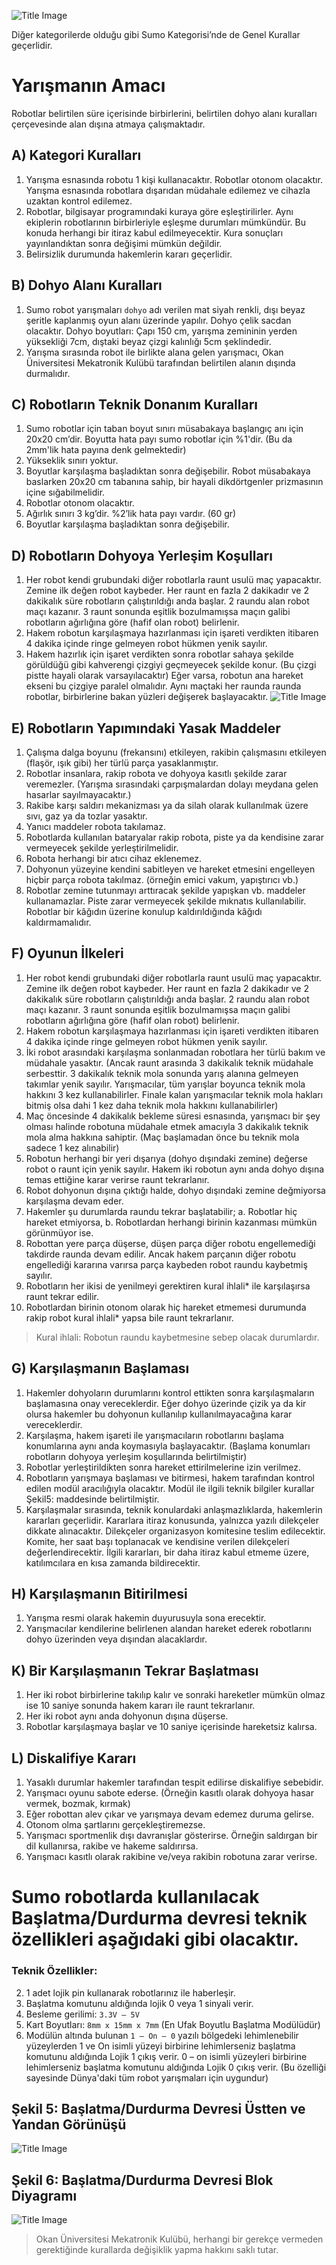 ![Title Image](img/sumo/title.png)

Diğer kategorilerde olduğu gibi Sumo Kategorisi’nde de Genel Kurallar geçerlidir.
# Yarışmanın AmacıRobotlar belirtilen süre içerisinde birbirlerini, belirtilen dohyo alanı kuralları çerçevesinde alan dışına atmaya çalışmaktadır.

## A) Kategori Kuralları1. Yarışma esnasında robotu 1 kişi kullanacaktır. Robotlar otonom olacaktır. Yarışma esnasında robotlara dışarıdan müdahale edilemez ve cihazla uzaktan kontrol edilemez.2. Robotlar, bilgisayar programındaki kuraya göre eşleştirilirler. Aynı ekiplerin robotlarının birbirleriyle eşleşme durumları mümkündür. Bu konuda herhangi bir itiraz kabul edilmeyecektir. Kura sonuçları yayınlandıktan sonra değişimi mümkün değildir.3. Belirsizlik durumunda hakemlerin kararı geçerlidir.## B) Dohyo Alanı Kuralları
1. Sumo robot yarışmaları `dohyo` adı verilen mat siyah renkli, dışı beyaz şeritle kaplanmış oyun alanı üzerinde yapılır. Dohyo çelik sacdan olacaktır. Dohyo boyutları: Çapı 150 cm, yarışma zemininin yerden yüksekliği 7cm, dıştaki beyaz çizgi kalınlığı 5cm şeklindedir.2. Yarışma sırasında robot ile birlikte alana gelen yarışmacı, Okan Üniversitesi Mekatronik Kulübü tarafından belirtilen alanın dışında durmalıdır.

## C) Robotların Teknik Donanım Kuralları
1. Sumo robotlar için taban boyut sınırı müsabakaya başlangıç anı için 20x20 cm’dir. Boyutta hata payı sumo robotlar için %1'dir. (Bu da 2mm'lik hata payına denk gelmektedir)2. Yükseklik sınırı yoktur.3. Boyutlar karşılaşma başladıktan sonra değişebilir. Robot müsabakaya baslarken 20x20 cmtabanına sahip, bir hayali dikdörtgenler prizmasının içine sığabilmelidir.4. Robotlar otonom olacaktır.5. Ağırlık sınırı 3 kg’dir. %2’lik hata payı vardır. (60 gr)6. Boyutlar karşılaşma başladıktan sonra değişebilir.

## D) Robotların Dohyoya Yerleşim Koşulları1. Her robot kendi grubundaki diğer robotlarla raunt usulü maç yapacaktır. Zemine ilk değen robot kaybeder. Her raunt en fazla 2 dakikadır ve 2 dakikalık süre robotların çalıştırıldığı anda başlar. 2 raundu alan robot maçı kazanır. 3 raunt sonunda eşitlik bozulmamışsa maçın galibi robotların ağırlığına göre (hafif olan robot) belirlenir.2. Hakem robotun karşılaşmaya hazırlanması için işareti verdikten itibaren 4 dakika içinde ringe gelmeyen robot hükmen yenik sayılır.3. Hakem hazırlık için işaret verdikten sonra robotlar sahaya şekilde görüldüğü gibi kahverengi çizgiyi geçmeyecek şekilde konur. (Bu çizgi pistte hayali olarak varsayılacaktır) Eğer varsa, robotun ana hareket ekseni bu çizgiye paralel olmalıdır. Aynı maçtaki her raunda raunda robotlar, birbirlerine bakan yüzleri değişerek başlayacaktır.
![Title Image](img/sumo/dohyo.png)

## E) Robotların Yapımındaki Yasak Maddeler1. Çalışma dalga boyunu (frekansını) etkileyen, rakibin çalışmasını etkileyen (flaşör, ışık gibi) her türlü parça yasaklanmıştır.2. Robotlar insanlara, rakip robota ve dohyoya kasıtlı şekilde zarar veremezler. (Yarışma sırasındaki çarpışmalardan dolayı meydana gelen hasarlar sayılmayacaktır.)3. Rakibe karşı saldırı mekanizması ya da silah olarak kullanılmak üzere sıvı, gaz ya da tozlar yasaktır.4. Yanıcı maddeler robota takılamaz.5. Robotlarda kullanılan bataryalar rakip robota, piste ya da kendisine zarar vermeyecekşekilde yerleştirilmelidir.6. Robota herhangi bir atıcı cihaz eklenemez.7. Dohyonun yüzeyine kendini sabitleyen ve hareket etmesini engelleyen hiçbir parçarobota takılmaz. (örneğin emici vakum, yapıştırıcı vb.)8. Robotlar zemine tutunmayı arttıracak şekilde yapışkan vb. maddeler kullanamazlar. Pistezarar vermeyecek şekilde mıknatıs kullanılabilir. Robotlar bir kâğıdın üzerine konulup kaldırıldığında kâğıdı kaldırmamalıdır.## F) Oyunun İlkeleri1. Her robot kendi grubundaki diğer robotlarla raunt usulü maç yapacaktır. Zemine ilk değen robot kaybeder. Her raunt en fazla 2 dakikadır ve 2 dakikalık süre robotların çalıştırıldığı anda başlar. 2 raundu alan robot maçı kazanır. 3 raunt sonunda eşitlik bozulmamışsa maçın galibi robotların ağırlığına göre (hafif olan robot) belirlenir.2. Hakem robotun karşılaşmaya hazırlanması için işareti verdikten itibaren 4 dakika içinde ringe gelmeyen robot hükmen yenik sayılır.3. İki robot arasındaki karşılaşma sonlanmadan robotlara her türlü bakım ve müdahale yasaktır. (Ancak raunt arasında 3 dakikalık teknik müdahale serbesttir. 3 dakikalık teknik mola sonunda yarış alanına gelmeyen takımlar yenik sayılır. Yarışmacılar, tüm yarışlar boyunca teknik mola hakkını 3 kez kullanabilirler. Finale kalan yarışmacılar teknik mola hakları bitmiş olsa dahi 1 kez daha teknik mola hakkını kullanabilirler)4. Maç öncesinde 4 dakikalık bekleme süresi esnasında, yarışmacı bir şey olması halinde robotuna müdahale etmek amacıyla 3 dakikalık teknik mola alma hakkına sahiptir. (Maç başlamadan önce bu teknik mola sadece 1 kez alınabilir)5. Robotun herhangi bir yeri dışarıya (dohyo dışındaki zemine) değerse robot o raunt için yenik sayılır. Hakem iki robotun aynı anda dohyo dışına temas ettiğine karar verirse raunt tekrarlanır.6. Robot dohyonun dışına çıktığı halde, dohyo dışındaki zemine değmiyorsa karşılaşma devam eder.7. Hakemler şu durumlarda raundu tekrar başlatabilir;a. Robotlar hiç hareket etmiyorsa,b. Robotlardan herhangi birinin kazanması mümkün görünmüyor ise.8. Robottan yere parça düşerse, düşen parça diğer robotu engellemediği takdirde raunda devam edilir. Ancak hakem parçanın diğer robotu engellediği kararına varırsa parça kaybeden robot raundu kaybetmiş sayılır.9. Robotların her ikisi de yenilmeyi gerektiren kural ihlali* ile karşılaşırsa raunt tekrar edilir.10. Robotlardan birinin otonom olarak hiç hareket etmemesi durumunda rakip robot kuralihlali* yapsa bile raunt tekrarlanır.
> Kural ihlali: Robotun raundu kaybetmesine sebep olacak durumlardır.


## G) Karşılaşmanın Başlaması1. Hakemler dohyoların durumlarını kontrol ettikten sonra karşılaşmaların başlamasına onay vereceklerdir. Eğer dohyo üzerinde çizik ya da kir olursa hakemler bu dohyonun kullanılıp kullanılmayacağına karar vereceklerdir.
2. Karşılaşma, hakem işareti ile yarışmacıların robotlarını başlama konumlarına aynı anda koymasıyla başlayacaktır. (Başlama konumları robotların dohyoya yerleşim koşullarında belirtilmiştir)3. Robotlar yerleştirildikten sonra hareket ettirilmelerine izin verilmez.4. Robotların yarışmaya başlaması ve bitirmesi, hakem tarafından kontrol edilen modül aracılığıyla olacaktır. Modül ile ilgili teknik bilgiler kurallar Şekil5: maddesindebelirtilmiştir.5. Karşılaşmalar sırasında, teknik konulardaki anlaşmazlıklarda, hakemlerin kararlarıgeçerlidir. Kararlara itiraz konusunda, yalnızca yazılı dilekçeler dikkate alınacaktır. Dilekçeler organizasyon komitesine teslim edilecektir. Komite, her saat başı toplanacak ve kendisine verilen dilekçeleri değerlendirecektir. İlgili kararları, bir daha itiraz kabul etmeme üzere, katılımcılara en kısa zamanda bildirecektir.

## H) Karşılaşmanın Bitirilmesi1. Yarışma resmi olarak hakemin duyurusuyla sona erecektir.2. Yarışmacılar kendilerine belirlenen alandan hareket ederek robotlarını dohyo üzerindenveya dışından alacaklardır.## K) Bir Karşılaşmanın Tekrar Başlatması1. Her iki robot birbirlerine takılıp kalır ve sonraki hareketler mümkün olmaz ise 10 saniye sonunda hakem kararı ile raunt tekrarlanır.2. Her iki robot aynı anda dohyonun dışına düşerse.3. Robotlar karşılaşmaya başlar ve 10 saniye içerisinde hareketsiz kalırsa.

## L) Diskalifiye Kararı1. Yasaklı durumlar hakemler tarafından tespit edilirse diskalifiye sebebidir.2. Yarışmacı oyunu sabote ederse. (Örneğin kasıtlı olarak dohyoya hasar vermek, bozmak,kırmak)3. Eğer robottan alev çıkar ve yarışmaya devam edemez duruma gelirse.4. Otonom olma şartlarını gerçekleştiremezse.5. Yarışmacı sportmenlik dışı davranışlar gösterirse. Örneğin saldırgan bir dil kullanırsa,rakibe ve hakeme saldırırsa.6. Yarışmacı kasıtlı olarak rakibine ve/veya rakibin robotuna zarar verirse.

# Sumo robotlarda kullanılacak Başlatma/Durdurma devresi teknik özellikleri aşağıdaki gibi olacaktır.
### Teknik Özellikler:2. 1 adet lojik pin kullanarak robotlarınız ile haberleşir.3. Başlatma komutunu aldığında lojik 0 veya 1 sinyali verir.4. Besleme gerilimi: `3.3V – 5V`5. Kart Boyutları: `8mm x 15mm x 7mm` (En Ufak Boyutlu Başlatma Modülüdür)6. Modülün altında bulunan `1 – On – 0` yazılı bölgedeki lehimlenebilir yüzeylerden 1 ve Onisimli yüzeyi birbirine lehimlerseniz başlatma komutunu aldığında Lojik 1 çıkış verir. 0 – on isimli yüzeyleri birbirine lehimlerseniz başlatma komutunu aldığında Lojik 0 çıkış verir. (Bu özelliği sayesinde Dünya'daki tüm robot yarışmaları için uygundur)## Şekil 5: Başlatma/Durdurma Devresi Üstten ve Yandan Görünüşü![Title Image](img/sumo/sekil5.png)

## Şekil 6: Başlatma/Durdurma Devresi Blok Diyagramı
![Title Image](img/sumo/sekil6.png)


> Okan Üniversitesi Mekatronik Kulübü, herhangi bir gerekçe vermeden gerektiğinde kurallarda değişiklik yapma hakkını saklı tutar.
